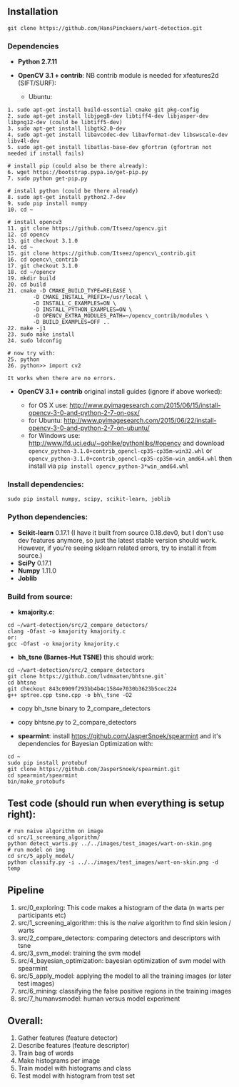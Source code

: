 ## Installation

```git clone https://github.com/HansPinckaers/wart-detection.git```

### Dependencies

- **Python 2.7.11**
- **OpenCV 3.1 + contrib**:
	NB contrib module is needed for xfeatures2d (SIFT/SURF):

	- Ubuntu:
```
1. sudo apt-get install build-essential cmake git pkg-config
2. sudo apt-get install libjpeg8-dev libtiff4-dev libjasper-dev libpng12-dev (could be libtiff5-dev)
3. sudo apt-get install libgtk2.0-dev
4. sudo apt-get install libavcodec-dev libavformat-dev libswscale-dev libv4l-dev
5. sudo apt-get install libatlas-base-dev gfortran (gfortran not needed if install fails)

# install pip (could also be there already): 
6. wget https://bootstrap.pypa.io/get-pip.py
7. sudo python get-pip.py

# install python (could be there already)
8. sudo apt-get install python2.7-dev
9. sudo pip install numpy
10. cd ~

# install opencv3
11. git clone https://github.com/Itseez/opencv.git
12. cd opencv
13. git checkout 3.1.0
14. cd ~
15. git clone https://github.com/Itseez/opencv\_contrib.git
16. cd opencv\_contrib
17. git checkout 3.1.0
18. cd ~/opencv
19. mkdir build
20. cd build
21. cmake -D CMAKE_BUILD_TYPE=RELEASE \
		-D CMAKE_INSTALL_PREFIX=/usr/local \
		-D INSTALL_C_EXAMPLES=ON \
		-D INSTALL_PYTHON_EXAMPLES=ON \
		-D OPENCV_EXTRA_MODULES_PATH=~/opencv_contrib/modules \
		-D BUILD_EXAMPLES=OFF ..
22. make -j1
23. sudo make install
24. sudo ldconfig

# now try with: 
25. python
26. python>> import cv2

It works when there are no errors.
```
- **OpenCV 3.1 + contrib** original install guides (ignore if above worked):

	- for OS X use: <http://www.pyimagesearch.com/2015/06/15/install-opencv-3-0-and-python-2-7-on-osx/>
	- for Ubuntu: <http://www.pyimagesearch.com/2015/06/22/install-opencv-3-0-and-python-2-7-on-ubuntu/>
	- for Windows use: <http://www.lfd.uci.edu/~gohlke/pythonlibs/#opencv> and download ```opencv_python-3.1.0+contrib_opencl-cp35-cp35m-win32.whl``` or ```opencv_python-3.1.0+contrib_opencl-cp35-cp35m-win_amd64.whl``` then install via ```pip install opencv_python-3*win_amd64.whl```

### Install dependencies:
```sudo pip install numpy, scipy, scikit-learn, joblib```

### Python dependencies:
- **Scikit-learn** 0.17.1 (I have it built from source 0.18.dev0, but I don't use dev features anymore, so just the latest stable version should work. However, if you're seeing sklearn related errors, try to install it from source.)
- **SciPy** 0.17.1
- **Numpy** 1.11.0
- **Joblib**

### Build from source:
- **kmajority.c**: 
```
cd ~/wart-detection/src/2_compare_detectors/
clang -Ofast -o kmajority kmajority.c
or:
gcc -Ofast -o kmajority kmajority.c
```

- **bh_tsne (Barnes-Hut TSNE)** this should work: 
```
cd ~/wart-detection/src/2_compare_detectors
git clone https://github.com/lvdmaaten/bhtsne.git`
cd bhtsne
git checkout 843c0909f293bb4b4c1584e7030b3623b5cec224
g++ sptree.cpp tsne.cpp -o bh\_tsne -O2
```
- copy bh_tsne binary to 2\_compare\_detectors
- copy bhtsne.py to 2\_compare\_detectors
	
- **spearmint**: install <https://github.com/JasperSnoek/spearmint> and it's dependencies for Bayesian Optimization with:
```
cd ~
sudo pip install protobuf
git clone https://github.com/JasperSnoek/spearmint.git
cd spearmint/spearmint
bin/make_protobufs
```
## Test code (should run when everything is setup right):
```
# run naive algorithm on image
cd src/1_screening_algorithm/ 
python detect_warts.py ../../images/test_images/wart-on-skin.png
# run model on img
cd src/5_apply_model/ 
python classify.py -i ../../images/test_images/wart-on-skin.png -d temp
```

## Pipeline
1. src/0_exploring: This code makes a histogram of the data (n warts per participants etc)
2. src/1_screening_algorithm: this is the *naive* algorithm to find skin lesion / warts
3. src/2_compare_detectors: comparing detectors and descriptors with tsne
4. src/3_svm_model: training the svm model
5. src/4_bayesian_optimization: bayesian optimization of svm model with spearmint
6. src/5_apply_model: applying the model to all the training images (or later test images)
7. src/6_mining: classifying the false positive regions in the training images
8. src/7_humanvsmodel: human versus model experiment

## Overall:
1. Gather features (feature detector)
2. Describe features (feature descriptor)
3. Train bag of words
4. Make histograms per image
5. Train model with histograms and class
6. Test model with histogram from test set
